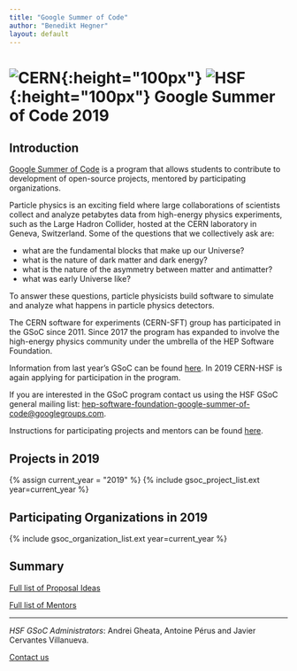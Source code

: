 ```yaml
---
title: "Google Summer of Code"
author: "Benedikt Hegner"
layout: default
---
```


# ![CERN](/images/CERN-logo.jpg){:height="100px"} ![HSF](/images/hsf_logo_angled.png){:height="100px"} Google Summer of Code 2019

## Introduction

[Google Summer of Code](https://developers.google.com/open-source/gsoc/) is a program that allows students to contribute to development of open-source projects, mentored by participating organizations.

Particle physics is an exciting field where large collaborations of scientists collect 
and analyze petabytes data from high-energy physics experiments, such as the Large Hadron Collider, 
hosted at the CERN laboratory in Geneva, Switzerland. 
Some of the questions that we collectively ask are: 

- what are the fundamental blocks that make up our Universe?
- what is the nature of dark matter and dark energy?
- what is the nature of the asymmetry between matter and antimatter?
- what was early Universe like?

To answer these questions, particle physicists build software to simulate and analyze what happens in particle physics detectors.

The CERN software for experiments (CERN-SFT) group has participated in the GSoC since 2011. Since 2017 the program has expanded to involve the high-energy physics community under the umbrella of the HEP Software Foundation.

Information from last year’s GSoC can be found [here](/gsoc/2018/index.html). In 2019 CERN-HSF is again applying for participation in the program. 

If you are interested in the GSoC program contact us using the HSF GSoC general mailing list: [hep-software-foundation-google-summer-of-code@googlegroups.com](mailto:hep-software-foundation-google-summer-of-code@googlegroups.com).

Instructions for participating projects and mentors can be found [here](/gsoc/guideline.html).

## Projects in 2019

{% assign current_year = "2019" %}
{% include gsoc_project_list.ext year=current_year %}

## Participating Organizations in 2019

{% include gsoc_organization_list.ext year=current_year %}

## Summary

[Full list of Proposal Ideas](/gsoc/2019/summary.html)

[Full list of Mentors](/gsoc/2019/mentors.html)

---

*HSF GSoC Administrators*: Andrei Gheata, Antoine Pérus and Javier Cervantes Villanueva.

[Contact us](mailto:hsf-gsoc-admin@googlegroups.com)
